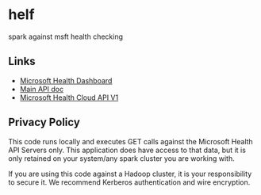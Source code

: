 # helf
spark against msft health checking

## Links

* [Microsoft Health Dashboard](https://dashboard.microsofthealth.com/)
* [Main API doc](https://developer.microsoftband.com/cloudAPI)
* [Microsoft Health Cloud API V1](https://developer.microsoftband.com/cloudAPI/Explorer)



## Privacy Policy

This code runs locally and executes GET calls against the Microsoft Health API
Servers only. This application does have access to that data, but it is only
retained on your system/any spark cluster you are working with.

If you are using this code against a Hadoop cluster, it is your responsibility
to secure it. We recommend Kerberos authentication and wire encryption.

